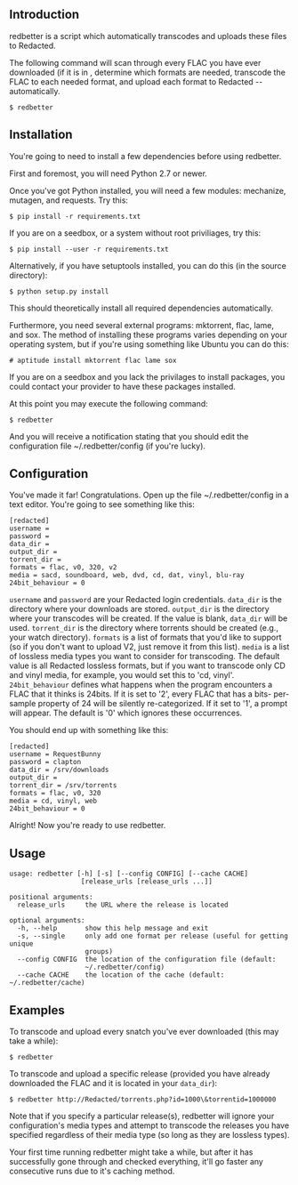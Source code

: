 Introduction
------------

redbetter is a script which automatically transcodes and uploads these
files to Redacted.

The following command will scan through every FLAC you have ever
downloaded (if it is in , determine which formats are needed, transcode the FLAC to
each needed format, and upload each format to Redacted -- automatically.

    $ redbetter

Installation
------------

You're going to need to install a few dependencies before using
redbetter.

First and foremost, you will need Python 2.7 or newer.

Once you've got Python installed, you will need a few modules: mechanize,
mutagen, and requests. Try this:

    $ pip install -r requirements.txt


If you are on a seedbox, or a system without root priviliages, try this:


    $ pip install --user -r requirements.txt


Alternatively, if you have setuptools installed, you can do this (in the
source directory):

    $ python setup.py install

This should theoretically install all required dependencies
automatically.

Furthermore, you need several external programs: mktorrent, flac,
lame, and sox. The method of installing these programs varies
depending on your operating system, but if you're using something like
Ubuntu you can do this:

    # aptitude install mktorrent flac lame sox


If you are on a seedbox and you lack the privilages to install packages,
you could contact your provider to have these packages installed.

At this point you may execute the following command:

    $ redbetter

And you will receive a notification stating that you should edit the
configuration file \~/.redbetter/config (if you're lucky).

Configuration
-------------

You've made it far! Congratulations. Open up the file
\~/.redbetter/config in a text editor. You're going to see something
like this:

    [redacted]
    username =
    password =
    data_dir =
    output_dir =
    torrent_dir =
    formats = flac, v0, 320, v2
    media = sacd, soundboard, web, dvd, cd, dat, vinyl, blu-ray
    24bit_behaviour = 0

`username` and `password` are your Redacted login credentials.
`data_dir` is the directory where your downloads are stored.
`output_dir` is the directory where your transcodes will be created. If
the value is blank, `data_dir` will be used.
`torrent_dir` is the directory where torrents should be created (e.g.,
your watch directory). `formats` is a list of formats that you'd like to
support (so if you don't want to upload V2, just remove it from this
list).
`media` is a list of lossless media types you want to consider for
transcoding. The default value is all Redacted lossless formats, but if
you want to transcode only CD and vinyl media, for example, you would
set this to 'cd, vinyl'.
`24bit_behaviour` defines what happens when the program encounters a FLAC
that it thinks is 24bits. If it is set to '2', every FLAC that has a bits-
per-sample property of 24 will be silently re-categorized. If it set to '1',
a prompt will appear. The default is '0' which ignores these occurrences.

You should end up with something like this:

    [redacted]
    username = RequestBunny
    password = clapton
    data_dir = /srv/downloads
    output_dir =
    torrent_dir = /srv/torrents
    formats = flac, v0, 320
    media = cd, vinyl, web
    24bit_behaviour = 0

Alright! Now you're ready to use redbetter.

Usage
-----

    usage: redbetter [-h] [-s] [--config CONFIG] [--cache CACHE]
                      [release_urls [release_urls ...]]

    positional arguments:
      release_urls     the URL where the release is located

    optional arguments:
      -h, --help       show this help message and exit
      -s, --single     only add one format per release (useful for getting unique
                       groups)
      --config CONFIG  the location of the configuration file (default:
                       ~/.redbetter/config)
      --cache CACHE    the location of the cache (default: ~/.redbetter/cache)

Examples
--------

To transcode and upload every snatch you've ever downloaded (this may
take a while):

    $ redbetter

To transcode and upload a specific release (provided you have already
downloaded the FLAC and it is located in your `data_dir`):

    $ redbetter http://Redacted/torrents.php?id=1000\&torrentid=1000000

Note that if you specify a particular release(s), redbetter will
ignore your configuration's media types and attempt to transcode the
releases you have specified regardless of their media type (so long as
they are lossless types).

Your first time running redbetter might take a while, but after it has
successfully gone through and checked everything, it'll go faster any
consecutive runs due to it's caching method.
